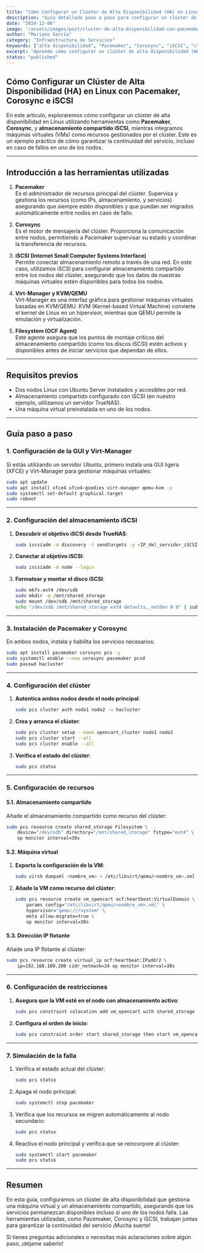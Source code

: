 ```yaml
---
title: "Cómo Configurar un Clúster de Alta Disponibilidad (HA) en Linux con Pacemaker, Corosync e iSCSI"
description: "Guía detallada paso a paso para configurar un clúster de alta disponibilidad en Linux utilizando Pacemaker, Corosync e iSCSI, asegurando continuidad de servicio para máquinas virtuales y almacenamiento compartido."
date: "2024-12-06"
image: '/assets/images/post/cluster-de-alta-disponibilidad-con-pacemaker-corosync/banner.webp'
author: "Mariano García"
category: "Infraestructura de Servicios"
keywords: ["alta disponibilidad", "Pacemaker", "Corosync", "iSCSI", "clúster", "Linux", "Ubuntu", "Virt-Manager", "KVM", "QEMU"]
excerpt: "Aprende cómo configurar un clúster de alta disponibilidad (HA) en Linux con herramientas como Pacemaker, Corosync e iSCSI. Esta guía asegura continuidad del servicio incluso en caso de fallos en uno de los nodos."
status: "published"
---
```


## Cómo Configurar un Clúster de Alta Disponibilidad (HA) en Linux con Pacemaker, Corosync e iSCSI

En este artículo, exploraremos cómo configurar un clúster de alta disponibilidad en Linux utilizando herramientas como **Pacemaker**, **Corosync**, y **almacenamiento compartido iSCSI**, mientras integramos máquinas virtuales (VMs) como recursos gestionados por el clúster. Este es un ejemplo práctico de cómo garantizar la continuidad del servicio, incluso en caso de fallos en uno de los nodos.

---

## Introducción a las herramientas utilizadas

1. **Pacemaker**  
   Es el administrador de recursos principal del clúster. Supervisa y gestiona los recursos (como IPs, almacenamiento, y servicios) asegurando que siempre estén disponibles y que puedan ser migrados automáticamente entre nodos en caso de fallo.

2. **Corosync**  
   Es el motor de mensajería del clúster. Proporciona la comunicación entre nodos, permitiendo a Pacemaker supervisar su estado y coordinar la transferencia de recursos.

3. **iSCSI (Internet Small Computer Systems Interface)**  
   Permite conectar almacenamiento remoto a través de una red. En este caso, utilizamos iSCSI para configurar almacenamiento compartido entre los nodos del clúster, asegurando que los datos de nuestras máquinas virtuales estén disponibles para todos los nodos.

4. **Virt-Manager y KVM/QEMU**  
   Virt-Manager es una interfaz gráfica para gestionar máquinas virtuales basadas en KVM/QEMU. KVM (Kernel-based Virtual Machine) convierte el kernel de Linux en un hipervisor, mientras que QEMU permite la emulación y virtualización.

5. **Filesystem (OCF Agent)**  
   Este agente asegura que los puntos de montaje críticos del almacenamiento compartido (como los discos iSCSI) estén activos y disponibles antes de iniciar servicios que dependan de ellos.

---

## Requisitos previos

- Dos nodos Linux con Ubuntu Server instalados y accesibles por red.
- Almacenamiento compartido configurado con iSCSI (en nuestro ejemplo, utilizamos un servidor TrueNAS).
- Una máquina virtual preinstalada en uno de los nodos.

---

## Guía paso a paso

### 1. Configuración de la GUI y Virt-Manager
Si estás utilizando un servidor Ubuntu, primero instala una GUI ligera (XFCE) y Virt-Manager para gestionar máquinas virtuales:

```bash
sudo apt update
sudo apt install xfce4 xfce4-goodies virt-manager qemu-kvm -y
sudo systemctl set-default graphical.target
sudo reboot
```

---

### 2. Configuración del almacenamiento iSCSI

1. **Descubrir el objetivo iSCSI desde TrueNAS**:
   ```bash
   sudo iscsiadm -m discovery -t sendtargets -p <IP_del_servidor_iSCSI>
   ```

2. **Conectar al objetivo iSCSI**:
   ```bash
   sudo iscsiadm -m node --login
   ```

3. **Formatear y montar el disco iSCSI**:
   ```bash
   sudo mkfs.ext4 /dev/sdb
   sudo mkdir -p /mnt/shared_storage
   sudo mount /dev/sdb /mnt/shared_storage
   echo "/dev/sdb /mnt/shared_storage ext4 defaults,_netdev 0 0" | sudo tee -a /etc/fstab
   ```

---

### 3. Instalación de Pacemaker y Corosync

En ambos nodos, instala y habilita los servicios necesarios:
```bash
sudo apt install pacemaker corosync pcs -y
sudo systemctl enable --now corosync pacemaker pcsd
sudo passwd hacluster
```

---

### 4. Configuración del clúster

1. **Autentica ambos nodos desde el nodo principal**:
   ```bash
   sudo pcs cluster auth nodo1 nodo2 -u hacluster
   ```

2. **Crea y arranca el clúster**:
   ```bash
   sudo pcs cluster setup --name opencart_cluster nodo1 nodo2
   sudo pcs cluster start --all
   sudo pcs cluster enable --all
   ```

3. **Verifica el estado del clúster**:
   ```bash
   sudo pcs status
   ```

---

### 5. Configuración de recursos

#### 5.1. Almacenamiento compartido
Añade el almacenamiento compartido como recurso del clúster:
```bash
sudo pcs resource create shared_storage Filesystem \
    device="/dev/sdb" directory="/mnt/shared_storage" fstype="ext4" \
    op monitor interval=30s
```

#### 5.2. Máquina virtual
1. **Exporta la configuración de la VM**:
   ```bash
   sudo virsh dumpxml <nombre_vm> > /etc/libvirt/qemu/<nombre_vm>.xml
   ```

2. **Añade la VM como recurso del clúster**:
   ```bash
   sudo pcs resource create vm_opencart ocf:heartbeat:VirtualDomain \
       params config="/etc/libvirt/qemu/<nombre_vm>.xml" \
       hypervisor="qemu:///system" \
       meta allow-migrate=true \
       op monitor interval=30s
   ```

#### 5.3. Dirección IP flotante
Añade una IP flotante al clúster:
```bash
sudo pcs resource create virtual_ip ocf:heartbeat:IPaddr2 \
    ip=192.168.100.200 cidr_netmask=24 op monitor interval=30s
```

---

### 6. Configuración de restricciones

1. **Asegura que la VM esté en el nodo con almacenamiento activo**:
   ```bash
   sudo pcs constraint colocation add vm_opencart with shared_storage INFINITY
   ```

2. **Configura el orden de inicio**:
   ```bash
   sudo pcs constraint order start shared_storage then start vm_opencart
   ```

---

### 7. Simulación de la falla

1. Verifica el estado actual del clúster:
   ```bash
   sudo pcs status
   ```

2. Apaga el nodo principal:
   ```bash
   sudo systemctl stop pacemaker
   ```

3. Verifica que los recursos se migren automáticamente al nodo secundario:
   ```bash
   sudo pcs status
   ```

4. Reactiva el nodo principal y verifica que se reincorpore al clúster:
   ```bash
   sudo systemctl start pacemaker
   sudo pcs status
   ```

---

## Resumen

En esta guía, configuramos un clúster de alta disponibilidad que gestiona una máquina virtual y un almacenamiento compartido, asegurando que los servicios permanezcan disponibles incluso si uno de los nodos falla. Las herramientas utilizadas, como Pacemaker, Corosync y iSCSI, trabajan juntas para garantizar la continuidad del servicio ¡Mucha suerte!

Si tienes preguntas adicionales o necesitas más aclaraciones sobre algún paso, ¡déjame saberlo! 